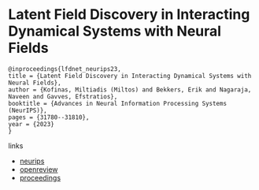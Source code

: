 # Latent Field Discovery in Interacting Dynamical Systems with Neural Fields

```
@inproceedings{lfdnet_neurips23,
title = {Latent Field Discovery in Interacting Dynamical Systems with Neural Fields},
author = {Kofinas, Miltiadis (Miltos) and Bekkers, Erik and Nagaraja, Naveen and Gavves, Efstratios},
booktitle = {Advances in Neural Information Processing Systems (NeurIPS)},
pages = {31780--31810},
year = {2023}
}
```

links
- [neurips](https://nips.cc/Conferences/2023/Schedule?showEvent=71977)
- [openreview](https://openreview.net/forum?id=L9ZTvJ5jVx)
- [proceedings](https://papers.nips.cc//paper_files/paper/2023/hash/6521bd47ebaa28228cd6c74cb85afb65-Abstract-Conference.html)
